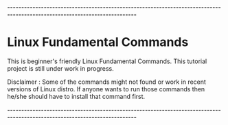 **--------------------------------------------------------------------------------------------------------------------------**
# Linux Fundamental Commands

This is beginner's friendly Linux Fundamental Commands. This tutorial project is still under work in progress.

Disclaimer : Some of the commands might not found or work in recent versions of Linux distro. If anyone wants to run those
commands then he/she should have to install that command first.


**--------------------------------------------------------------------------------------------------------------------------**






    

